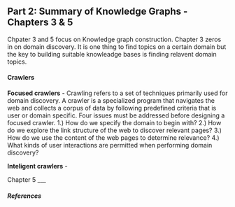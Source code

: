 ## Part 2: Summary of Knowledge Graphs - Chapters 3 & 5

Chpater 3 and 5 focus on Knowledge graph construction. Chapter 3 zeros in on domain discovery. It is one thing to find topics on a certain domain but the key to building suitable knowleadge bases is finding relavent domain topics.

#### Crawlers

**Focused crawlers** - Crawling refers to a set of techniques primarily used for domain discovery. A crawler is a specialized program that navigates the web and collects a corpus of data by following predefined criteria that is user or domain specific. 
Four issues must be addressed before designing a focused crawler.
1.) How do we specify the domain to begin with?
2.) How do we explore the link structure of the web to discover relevant pages? 
3.) How do we use the content of the web pages to determine relevance?
4.) What kinds of user interactions are permitted when performing domain discovery?

**Inteligent crawlers** - 

Chapter 5 ___

##### References 